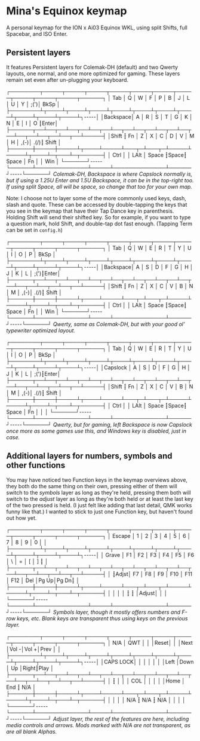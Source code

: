 # Mina's Equinox keymap

A personal keymap for the ION x Ai03 Equinox WKL, using split Shifts, full Spacebar, and ISO Enter.

## Persistent layers

It features Persistent layers for Colemak-DH (default) and two Qwerty layouts, one normal, and one more optimized for gaming. These layers remain set even after un-plugging your keyboard.

┌────────┬─────┬─────┬─────┬─────┬─────┬─────┬─────┬─────┬─────┬─────┬──────┐
│  Tab   │  Q  │  W  │  F  │  P  │  B  │  J  │  L  │  U  │  Y  │ ;(')│ BkSp │
├────────┴┬────┴┬────┴┬────┴┬────┴┬────┴┬────┴┬────┴┬────┴┬────┴┬────┴┐-----│
│Backspace│  A  │  R  │  S  │  T  │  G  │  K  │  N  │  E  │  I  │  O  ┋Enter│
├──────┬──┴──┬──┴──┬──┴──┬──┴──┬──┴──┬──┴──┬──┴──┬──┴──┬──┴──┬──┴──┬──┴─────┤
│Shift ┋ Fn  │  Z  │  X  │  C  │  D  │  V  │  M  │  H  │ ,(-)│ .(/)┋  Shift │
├──────┼─────┼─────┴┬────┴─────┴───┬─┴───┬─┴─────┴─────┴┬────┴─┬───┴─┬──────┤
│ Ctrl │     │ LAlt │    Space     ┋Space┋     Space    │  Fn  │     │ Win  │
└──────┘-----└──────┴──────────────┴─────┴──────────────┴──────┘-----└──────┘
_Colemak-DH, Backspace is where Capslock normally is, but if using_
_a 1.25U Enter and 1.5U Backspace, it can be in the top-right too._
_If using split Space, all will be space, so change that too for your own map._

Note: I choose not to layer some of the more commonly used keys, dash, slash and quote. These can be accessed by double-tapping the keys that you see in the keymap that have their Tap Dance key in parenthesis. Holding Shift will send their shifted key. So for example, if you want to type a question mark, hold Shift, and double-tap dot fast enough. (Tapping Term can be set in `config.h`)

┌────────┬─────┬─────┬─────┬─────┬─────┬─────┬─────┬─────┬─────┬─────┬──────┐
│  Tab   │  Q  │  W  │  E  │  R  │  T  │  Y  │  U  │  I  │  O  │  P  │ BkSp │
├────────┴┬────┴┬────┴┬────┴┬────┴┬────┴┬────┴┬────┴┬────┴┬────┴┬────┴┐-----│
│Backspace│  A  │  S  │  D  │  F  │  G  │  H  │  J  │  K  │  L  │ ;(')┋Enter│
├──────┬──┴──┬──┴──┬──┴──┬──┴──┬──┴──┬──┴──┬──┴──┬──┴──┬──┴──┬──┴──┬──┴─────┤
│Shift ┋ Fn  │  Z  │  X  │  C  │  V  │  B  │  N  │  M  │ ,(-)│ .(/)┋  Shift │
├──────┼─────┼─────┴┬────┴─────┴───┬─┴───┬─┴─────┴─────┴┬────┴─┬───┴─┬──────┤
│ Ctrl │     │ LAlt │    Space     ┋Space┋     Space    │  Fn  │     │ Win  │
└──────┘-----└──────┴──────────────┴─────┴──────────────┴──────┘-----└──────┘
_Qwerty, same as Colemak-DH, but with your good ol' typewriter optimized layout._

┌────────┬─────┬─────┬─────┬─────┬─────┬─────┬─────┬─────┬─────┬─────┬──────┐
│  Tab   │  Q  │  W  │  E  │  R  │  T  │  Y  │  U  │  I  │  O  │  P  │ BkSp │
├────────┴┬────┴┬────┴┬────┴┬────┴┬────┴┬────┴┬────┴┬────┴┬────┴┬────┴┐-----│
│Capslock │  A  │  S  │  D  │  F  │  G  │  H  │  J  │  K  │  L  │ ;(')┋Enter│
├──────┬──┴──┬──┴──┬──┴──┬──┴──┬──┴──┬──┴──┬──┴──┬──┴──┬──┴──┬──┴──┬──┴─────┤
│Shift ┋ Fn  │  Z  │  X  │  C  │  V  │  B  │  N  │  M  │ ,(-)│ .(/)┋  Shift │
├──────┼─────┼─────┴┬────┴─────┴───┬─┴───┬─┴─────┴─────┴┬────┴─┬───┴─┬──────┤
│ Ctrl │     │ LAlt │    Space     ┋Space┋     Space    │  Fn  │     │      │
└──────┘-----└──────┴──────────────┴─────┴──────────────┴──────┘-----└──────┘
_Qwerty, but for gaming, left Backspace is now Capslock once more as some games use this,_
_and Windows key is disabled, just in case._

## Additional layers for numbers, symbols and other functions

You may have noticed two Function keys in the keymap overviews above, they both do the same thing on their own, pressing either of them will switch to the _symbols_ layer as long as they're held, pressing them both will switch to the _adjust_ layer as long as they're both held or at least the last key of the two pressed is held. (I just felt like adding that last detail, QMK works funny like that.) I wanted to stick to just one Function key, but haven't found out how yet.

┌────────┬─────┬─────┬─────┬─────┬─────┬─────┬─────┬─────┬─────┬─────┬──────┐
│ Escape │  1  │  2  │  3  │  4  │  5  │  6  │  7  │  8  │  9  │  0  │      │
├────────┴┬────┴┬────┴┬────┴┬────┴┬────┴┬────┴┬────┴┬────┴┬────┴┬────┴┐-----│
│  Grave  │ F1  │ F2  │ F3  │ F4  │ F5  │ F6  │  \  │  =  │  [  │  ]  ┋     │
├──────┬──┴──┬──┴──┬──┴──┬──┴──┬──┴──┬──┴──┬──┴──┬──┴──┬──┴──┬──┴──┬──┴─────┤
│      ┋Adjst│ F7  │ F8  │ F9  │ F10 │ F11 │ F12 │ Del │Pg Up│Pg Dn┋        │
├──────┼─────┼─────┴┬────┴─────┴───┬─┴───┬─┴─────┴─────┴┬────┴─┬───┴─┬──────┤
│      │     │      │              ┋     ┋              │Adjust│     │      │
└──────┘-----└──────┴──────────────┴─────┴──────────────┴──────┘-----└──────┘
_Symbols layer, though it mostly offers numbers and F-row keys, etc._
_Blank keys are transparent thus using keys on the previous layer._

┌────────┬─────┬─────┬─────┬─────┬─────┬─────┬─────┬─────┬─────┬─────┬──────┐
│  N/A   │ QWT │     │     │Reset│     │     │Next │Vol -│Vol +│Prev │      │
├────────┴┬────┴┬────┴┬────┴┬────┴┬────┴┬────┴┬────┴┬────┴┬────┴┬────┴┐-----│
│CAPS LOCK│     │     │     │     │     │     │Left │Down │ Up  │Right┋Play │
├──────┬──┴──┬──┴──┬──┴──┬──┴──┬──┴──┬──┴──┬──┴──┬──┴──┬──┴──┬──┴──┬──┴─────┤
│      ┋     │     │     │ COL │     │     │     │     │Home │ End ┋  N/A   │
├──────┼─────┼─────┴┬────┴─────┴───┬─┴───┬─┴─────┴─────┴┬────┴─┬───┴─┬──────┤
│      │     │      │     N/A      ┋ N/A ┋      N/A     │      │     │      │
└──────┘-----└──────┴──────────────┴─────┴──────────────┴──────┘-----└──────┘
_Adjust layer, the rest of the features are here, including media controls and arrows._
_Mods marked with N/A are not transparent, as are all blank Alphas._
